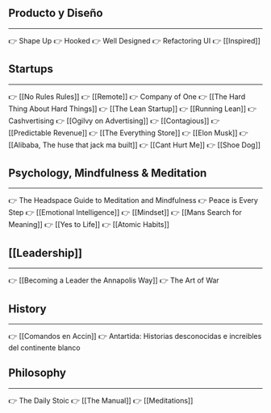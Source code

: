 ## Producto y Diseño
---
👉	Shape Up
👉	Hooked
👉	Well Designed
👉	Refactoring UI
👉	[[Inspired]]

## Startups
---
👉	[[No Rules Rules]]
👉	[[Remote]]
👉	Company of One
👉	[[The Hard Thing About Hard Things]]
👉	[[The Lean Startup]]
👉	[[Running Lean]]
👉	Cashvertising
👉	[[Ogilvy on Advertising]]
👉	[[Contagious]]
👉	[[Predictable Revenue]]
👉	[[The Everything Store]]
👉	[[Elon Musk]]
👉	[[Alibaba, The huse that jack ma built]]
👉	[[Cant Hurt Me]]
👉	[[Shoe Dog]]

## Psychology, Mindfulness & Meditation
---
👉 	The Headspace Guide to Meditation and Mindfulness
👉 	Peace is Every Step
👉 	[[Emotional Intelligence]]
👉 	[[Mindset]]
👉	[[Mans Search for Meaning]]
👉	[[Yes to Life]]
👉	[[Atomic Habits]]

## [[Leadership]]
---
👉	[[Becoming a Leader the Annapolis Way]]
👉	The Art of War

## History
---
👉	[[Comandos en Accin]]
👉	Antartida: Historias desconocidas e increibles del continente blanco

## Philosophy
---
👉	The Daily Stoic
👉	[[The Manual]]
👉	[[Meditations]]

